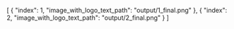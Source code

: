 [
  {
    "index": 1,
    "image_with_logo_text_path": "output/1_final.png"
  },
  {
    "index": 2,
    "image_with_logo_text_path": "output/2_final.png"
  }
]